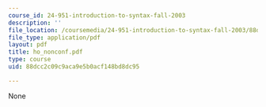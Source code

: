 ```yaml
---
course_id: 24-951-introduction-to-syntax-fall-2003
description: ''
file_location: /coursemedia/24-951-introduction-to-syntax-fall-2003/88dcc2c09c9aca9e5b0acf148bd8dc95_ho_nonconf.pdf
file_type: application/pdf
layout: pdf
title: ho_nonconf.pdf
type: course
uid: 88dcc2c09c9aca9e5b0acf148bd8dc95

---
```

None